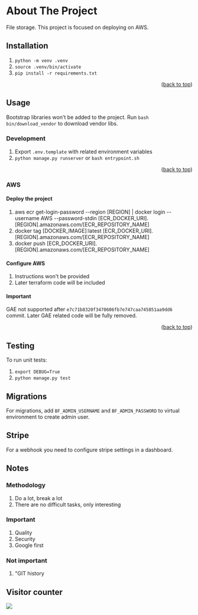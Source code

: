 # About The Project

File storage.
This project is focused on deploying on AWS.

## Installation

1. `python -m venv .venv`
2. `source .venv/bin/activate`
3. `pip install -r requirements.txt`

<p align="right">(<a href="#top">back to top</a>)</p>

## Usage

Bootstrap libraries won't be added to the project. Run `bash bin/download_vendor` to download vendor libs.

### Development

1. Export `.env.template` with related environment variables
2. `python manage.py runserver` or `bash entrypoint.sh`

<p align="right">(<a href="#top">back to top</a>)</p>

### AWS

#### Deploy the project

1. aws ecr get-login-password --region [REGION] | docker login --username AWS --password-stdin [ECR_DOCKER_URI].[REGION].amazonaws.com/[ECR_REPOSITORY_NAME]
2. docker tag [DOCKER_IMAGE]:latest [ECR_DOCKER_URI].[REGION].amazonaws.com/[ECR_REPOSITORY_NAME]
3. docker push [ECR_DOCKER_URI].[REGION].amazonaws.com/[ECR_REPOSITORY_NAME]

#### Configure AWS

1. Instructions won't be provided
2. Later terraform code will be included

#### Important

GAE not supported after `e7c71b8320f3470606fb7e747caa745851aa9dd6` commit.
Later GAE related code will be fully removed.

<p align="right">(<a href="#top">back to top</a>)</p>

## Testing

To run unit tests:
1. `export DEBUG=True`
2. `python manage.py test`

## Migrations

For migrations, add `BF_ADMIN_USERNAME` and `BF_ADMIN_PASSWORD` to virtual environment to create admin user.

## Stripe

For a webhook you need to configure stripe settings in a dashboard.

## Notes

### Methodology

1. Do a lot, break a lot
2. There are no difficult tasks, only interesting

### Important

1. Quality
2. Security
3. Google first

### Not important
1. "GIT history

## Visitor counter

<img src="https://profile-counter.glitch.me/aivgithub/count.svg" />
